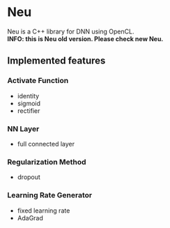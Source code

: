 Neu
===

Neu is a C++ library for DNN using OpenCL.  
**INFO: this is Neu old version. Please check new Neu.**

Implemented features
---

### Activate Function
- identity
- sigmoid
- rectifier

### NN Layer
- full connected layer

### Regularization Method
- dropout

### Learning Rate Generator
- fixed learning rate
- AdaGrad
